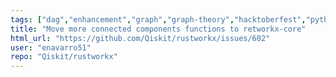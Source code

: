 ```yaml
---
tags: ["dag","enhancement","graph","graph-theory","hacktoberfest","python","rust"]
title: "Move more connected components functions to retworkx-core"
html_url: "https://github.com/Qiskit/rustworkx/issues/602"
user: "enavarro51"
repo: "Qiskit/rustworkx"
---
```


